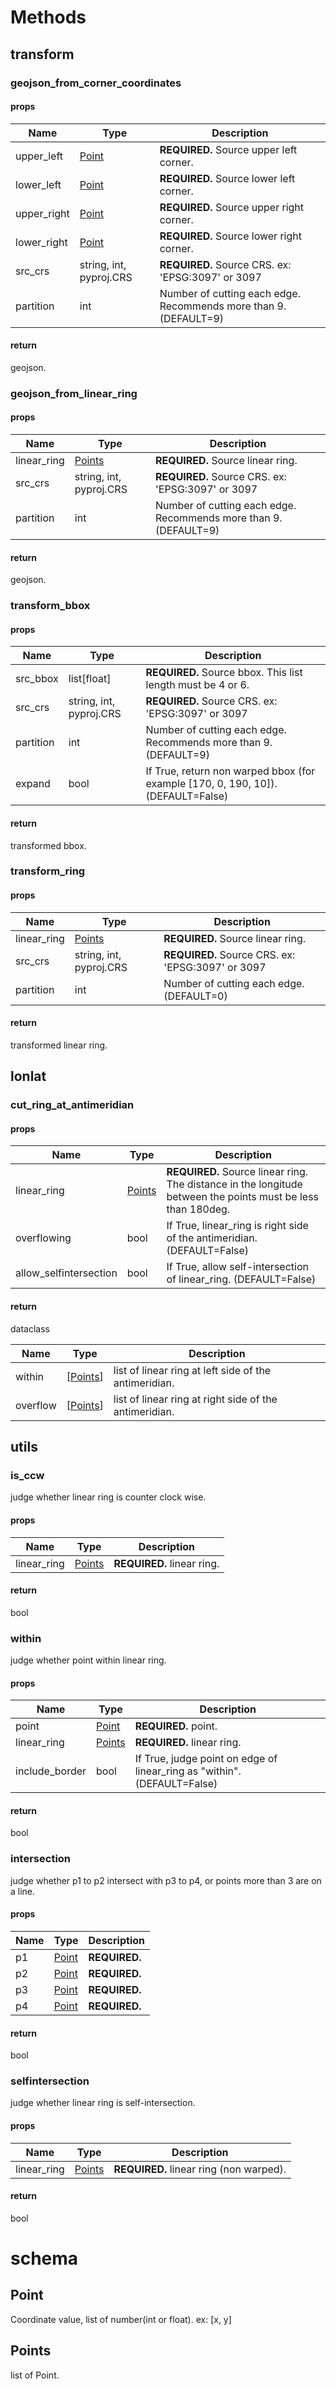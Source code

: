 # Methods
## transform

### geojson_from_corner_coordinates
#### props
| Name | Type | Description |
| ---------- | ---------- | ----------- |
| upper_left | [Point](#point) | **REQUIRED.** Source upper left corner. |
| lower_left | [Point](#point) | **REQUIRED.** Source lower left corner. |
| upper_right | [Point](#point) | **REQUIRED.** Source upper right corner. |
| lower_right | [Point](#point) | **REQUIRED.** Source lower right corner. |
| src_crs | string, int, pyproj.CRS | **REQUIRED.** Source CRS. ex: 'EPSG:3097' or 3097 |
| partition | int | Number of cutting each edge. Recommends more than 9. (DEFAULT=9) |

#### return
geojson.

### geojson_from_linear_ring
#### props
| Name | Type | Description |
| ---------- | ---------- | ----------- |
| linear_ring | [Points](#points) | **REQUIRED.** Source linear ring. |
| src_crs | string, int, pyproj.CRS | **REQUIRED.** Source CRS. ex: 'EPSG:3097' or 3097 |
| partition | int | Number of cutting each edge. Recommends more than 9. (DEFAULT=9) |

#### return
geojson.


### transform_bbox
#### props
| Name | Type | Description |
| ---------- | ---------- | ----------- |
| src_bbox | list[float] | **REQUIRED.** Source bbox. This list length must be 4 or 6. |
| src_crs | string, int, pyproj.CRS | **REQUIRED.** Source CRS. ex: 'EPSG:3097' or 3097 |
| partition | int | Number of cutting each edge. Recommends more than 9. (DEFAULT=9) |
| expand | bool | If True, return non warped bbox (for example [170, 0, 190, 10]). (DEFAULT=False) |

#### return
transformed bbox.

### transform_ring
#### props
| Name | Type | Description |
| ---------- | ---------- | ----------- |
| linear_ring | [Points](#points) | **REQUIRED.** Source linear ring. |
| src_crs | string, int, pyproj.CRS | **REQUIRED.** Source CRS. ex: 'EPSG:3097' or 3097 |
| partition | int | Number of cutting each edge. (DEFAULT=0) |

#### return
transformed linear ring.

## lonlat

### cut_ring_at_antimeridian
#### props
| Name | Type | Description |
| ---------- | ---------- | ----------- |
| linear_ring | [Points](#points) | **REQUIRED.** Source linear ring. The distance in the longitude between the points must be less than 180deg. |
| overflowing | bool | If True, linear_ring is right side of the antimeridian. (DEFAULT=False) |
| allow_selfintersection | bool | If True, allow self-intersection of linear_ring. (DEFAULT=False) |

#### return
dataclass

| Name | Type | Description |
| ---------- | ---------- | ----------- |
| within | [[Points](#points)] | list of linear ring at left side of the antimeridian. |
| overflow | [[Points](#points)] | list of linear ring at right side of the antimeridian. |


## utils

### is_ccw
judge whether linear ring is counter clock wise.

#### props
| Name | Type | Description |
| ---------- | ---------- | ----------- |
| linear_ring | [Points](#points) | **REQUIRED.** linear ring. |

#### return
bool

### within
judge whether point within linear ring.

#### props
| Name | Type | Description |
| ---------- | ---------- | ----------- |
| point | [Point](#point) | **REQUIRED.** point. |
| linear_ring | [Points](#points) | **REQUIRED.** linear ring. |
| include_border | bool | If True, judge point on edge of linear_ring as "within". (DEFAULT=False) |

#### return
bool

### intersection
judge whether p1 to p2 intersect with p3 to p4, or points more than 3 are on a line.

#### props
| Name | Type | Description |
| ---------- | ---------- | ----------- |
| p1 | [Point](#point) | **REQUIRED.** |
| p2 | [Point](#point) | **REQUIRED.** |
| p3 | [Point](#point) | **REQUIRED.** |
| p4 | [Point](#point) | **REQUIRED.** |

#### return
bool

### selfintersection
judge whether linear ring is self-intersection.

#### props
| Name | Type | Description |
| ---------- | ---------- | ----------- |
| linear_ring | [Points](#points) | **REQUIRED.** linear ring (non warped). |

#### return
bool

# schema
## Point
Coordinate value, list of number(int or float). ex: [x, y]

## Points
list of Point.